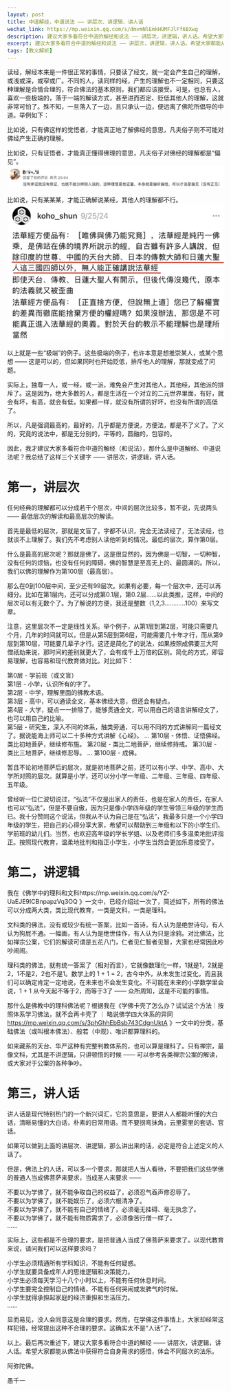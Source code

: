 ```yaml
---
layout: post
title: 中道解经，中道说法 —— 讲层次、讲逻辑、讲人话
wechat_link: https://mp.weixin.qq.com/s/dmvmNlEmkHUMFJlFf6BXwg
description: 建议大家多看符合中道的解经和说法 —— 讲层次，讲逻辑，讲人话。希望大家都能从佛法中获得符合自身需求的感悟，体会不同层次的法乐。
excerpt: 建议大家多看符合中道的解经和说法 —— 讲层次，讲逻辑，讲人话。希望大家都能从佛法中获得符合自身需求的感悟，体会不同层次的法乐。
tags: [教义解析]
---
```


读经，解经本来是一件很正常的事情，只要读了经文，就一定会产生自己的理解，或浅或深，或窄或广。不同的人，读同样的经，产生的理解也不一定相同，只要这种理解是合情合理的，符合佛法的基本原则，我们都应该接受。可是，也总有人，喜欢一些极端的，落于一端的解读方式，甚至进而否定、贬低其他人的理解，这就非常可怕了。殊不知，一旦落入了一边，且只承认一边，便远离了佛陀所倡导的中道。举例如下：

比如说，只有佛这样的觉悟者，才能真正地了解佛经的意思，凡夫俗子则不可能对佛经产生正确的理解。<br>

比如说，只有证悟者，才能真正懂得佛理的意思，凡夫俗子对佛经的理解都是“偏见”。<br>
![](../images/2024-10-13-10-38-38.png)

比如说，只有某某某，才能正确解说某经，其他人的理解都不行。<br>
![](../images/2024-10-13-10-42-31.png)

以上就是一些“极端”的例子。这些极端的例子，也许本意是想推崇某人，或某个思想 —— 这是可以的，但如果同时也开始贬低，排斥他人的理解，那就变成了问题。

实际上，独尊一人，或一经，或一派，难免会产生对其他人，其他经，其他派的排斥了。这是因为，绝大多数的人，都是生活在一个对立的二元世界里面，有好，就会有坏，有高，就会有低，如果都一样，就没有所谓的好坏，也没有所谓的高低了。

所以，凡是强调最高的，最好的，几乎都是方便说，方便法，都是不了义了。了义的，究竟的说法中，都是无分别的，平等的，圆融的，包容的。

因此，我才建议大家多看符合中道的解经（和说法），那什么是中道解经、中道说法呢？我总结了这样三个关键字 —— 讲层次，讲逻辑，讲人话。

# 第一，讲层次

任何经典的理解都可以分成若干个层次，中间的层次比较多，暂不说，先说两头 —— 最低层次的解读和最高层次的解读。

首先是最低的层次，那就是文盲了，字都不认识，完全无法读经了，无法读经，也就谈不上理解了。我们先不考虑别人读他听到的情况。最低的层次，算作第0层。

什么是最高的层次呢？那就是佛了，这是很显然的，因为佛是一切智，一切种智，没有任何的烦恼，也没有任何的障碍，佛的智慧是至高无上的、最圆满的。所以，我们以佛的理解作为第100层（最高层）。

那么在0到100层中间，至少还有99层次。如果有必要，每一个层次中，还可以再细分。比如在第1层内，还可以分成第0.1层，第0.2层……以此类推，这样，中间的层次可以有无数个了。为了解说的方便，我还是整数（1,2,3…………100）来写文章。

注意，这里层次不一定是线性关系。举个例子，从第1层到第2层，可能只需要几个月，几年的时间就可以，但是从第5层到第6层，可能需要几十年才行，而从第9层到第10层，可能要几辈子才行。这还是简化了的说法，如果按照成佛要三大阿僧祇劫来说，那时间的差别就更大了，会有成千上万倍的区别。简化的方式，即容易理解，也容易和现代教育做对比。对比如下：

第0层 - 学前班（或文盲）<br>
第1层 - 小学，认识所有的字了。<br>
第2层 - 中学，理解里面的佛教术语。<br>
第3层 - 高中，可以通读全文，基本佛经大意，但还会有疑点。<br>
第4层 - 大学，疑点一一排除了，能够贯通全文，可以用自己的语言讲解经文了，也可以用自己的比喻。<br>
第5层 - 研究生，深入不同的体系，触类旁通，可以用不同的方式讲解同一篇经文了。据说能海上师可以二十多种方式讲解《心经》。
...
第10层 - 体悟、证悟佛经。类比初地菩萨，继续修布施。
第20层 - 类比二地菩萨，继续修持戒。
第30层 - 类比三地菩萨，继续修忍辱。
...
第100层 - 成佛。

暂且不论初地菩萨后的层次，就是初地菩萨之前，还可以有小学、中学、高中、大学所对照的层次。就算是小学，还可以分小学一年级、二年级、三年级、四年级、五年级。

曾经听一位仁波切说过，“弘法”不仅是出家人的责任，也是在家人的责任，在家人也可以“弘法”，但是不要自傲，因为只是像小学四年级的学生带领三年级的学生而已。我十分赞同这个说法，但我从不认为自己是在“弘法”，我最多只是一个小学四年级的学生，把自己的心得分享大家，希望可以帮助到三年级和以下的小学生们、学前班的幼儿们。当然，也欢迎高年级的学长学姐、以及老师们多多温柔地批评指正。按照现代教育，温柔地批判和指正小学生，小学生当然会更加乐意接受了。

# 第二，讲逻辑

我在《佛学中的理科和文科https://mp.weixin.qq.com/s/YZ-UaEJE9ICBnpapzVq3OQ 》一文中，已经介绍过一次了，简述如下，所有的佛法可以分成两大类，类比现代教育，一类是文科，一类是理科。

文科类的佛法，没有或较少有统一答案，比如一首诗，有人认为是绝世诗句，有人认为狗屁不通。一幅画，有人认为是绝世佳作，有人认为只是涂鸦。对比佛法，比如禅宗公案，它们的解读可谓是五花八门，仁者见仁智者见智，大家也经常因此吵吵闹闹。

理科类的佛法，就有统一答案了（相对而言），它就像数理化一样，1就是1，2就是2，1不是2，2也不是1。数学上的 1 + 1 = 2，古今中外，从未发生过变化，而且我们可以确定肯定一定地说，在未来也不会发生变化。不可能在未来的小学数学里会说，1 + 1 从今天起不等于2，而等于3了 —— 众所周知，这是不可能的事情。

那什么是佛教中的理科佛法呢？根据我在《学佛卡壳了怎么办？试试这个方法｜按照体系学习佛法，就不会再卡壳了 ｜ 略说佛学四大体系的异同 https://mp.weixin.qq.com/s/3phGhhEbBsb743CdgnUktA 》一文中的分类，基础佛法（或叫根本佛法）、般若（中观）、唯识都算理科的。

如来藏系的天台、华严这种有完整判教体系的，也可以算是理科了。只有禅宗，最像文科，尤其是不讲逻辑，只讲顿悟的时候 —— 可以参考各类禅宗公案的解读，或大家对于公案的各种争吵。

# 第三，讲人话

讲人话是现代特别热门的一个新兴词汇，它的意思是，要讲人人都能听懂的大白话，清晰易懂的大白话，朴素的日常用语。而不要拐弯抹角，云里雾里的套话、官话。

如果可以做到上面的讲层次、讲逻辑，那么讲出来的话，必定是符合上述定义的人话了。

但是，佛法上的人话，可以多一个要求，那就把人当人看待，不要把我们这些学佛的普通人当成佛菩萨来要求，当成圣人来要求 —— 

不要以为学佛了，就不能争取自己的权益了，必须忍气吞声修忍辱了。<br>
不要以为学佛了，就不能娱乐了，必须六根清净了。<br>
不要以为学佛了，就不能有自己的情绪了，必须毫无挂碍、毫无执念了。<br>
不要以为学佛了，就不能有物质需求了，必须像苦行僧一样了。<br>
…… 

实际上，这些都是不合理的要求，是把普通人当成了佛菩萨来要求了。以现代教育来说，请问我们可以这样要求吗？

小学生必须精通所有学科知识，不能有任何疑惑。<br>
小学生就要具备成年人的思维逻辑和决策能力。<br>
小学生必须每天学习十八个小时以上，不能有任何休息时间。<br>
小学生要完全控制自己的情绪，不能有任何哭闹或发脾气的时候。<br>
小学生就得承担起家庭的经济重担和生活压力。<br>
……

显而易见，没人会同意这是合理的要求。然而，在学佛这件事情上，大家却经常这样犯错，经常提出这种不合理的要求。这确实太不是“人话”了。

以上。最后再次重述下，建议大家多看符合中道的解经 —— 讲层次，讲逻辑，讲人话。希望大家都能从佛法中获得符合自身需求的感悟，体会不同层次的法乐。

阿弥陀佛。

愚千一

